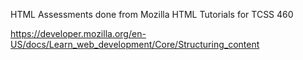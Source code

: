 HTML Assessments done from Mozilla HTML Tutorials for TCSS 460  

https://developer.mozilla.org/en-US/docs/Learn_web_development/Core/Structuring_content

